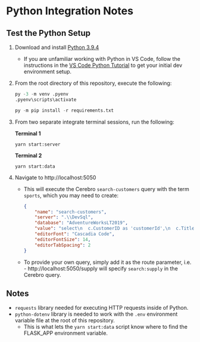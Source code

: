 # Python Integration Notes

## Test the Python Setup

1. Download and install [Python 3.9.4](https://www.python.org/downloads/)

    * If you are unfamiliar working with Python in VS Code, follow the instructions in the [VS Code Python Tutorial](https://code.visualstudio.com/docs/python/python-tutorial) to get your initial dev environment setup.

2. From the root directory of this repository, execute the following:

    ```py
    py -3 -m venv .pyenv
   .pyenv\scripts\activate

    py -m pip install -r requirements.txt
    ```

3. From two separate integrate terminal sessions, run the following:

    **Terminal 1**
    ```pwsh
    yarn start:server
    ```

    **Terminal 2**
    ```pwsh
    yarn start:data
    ```

4. Navigate to http://localhost:5050

    * This will execute the Cerebro `search-customers` query with the term `sports`, which you may need to create:

        ```json
        {
            "name": "search-customers",
            "server": ".\\DevSql",
            "database": "AdventureWorksLT2019",
            "value": "select\n  c.CustomerID as 'customerId',\n  c.Title as 'title',\n  c.LastName as 'lastName',\n  c.FirstName as 'firstName',\n  c.CompanyName as 'companyName',\n  c.EmailAddress as 'emailAddress',\n  c.Phone as 'phone'\nfrom SalesLT.Customer as c\nwhere\n  c.Title like '%[search]%' or\n  c.LastName like '%[search]%' or\n  c.FirstName like '%[search]%' or\n  c.CompanyName like '%[search]%' or\n  c.EmailAddress like '%[search]%' or\n  c.Phone like '%[search]%'",
            "editorFont": "Cascadia Code",
            "editorFontSize": 14,
            "editorTabSpacing": 2
        }
        ```

    * To provide your own query, simply add it as the route parameter, i.e. - http://localhost:5050/supply will specify `search:supply` in the Cerebro query.

## Notes

* `requests` library needed for executing HTTP requests inside of Python.
* `python-dotenv` library is needed to work with the `.env` environment variable file at the root of this repository.
    * This is what lets the `yarn start:data` script know where to find the FLASK_APP environment variable.
